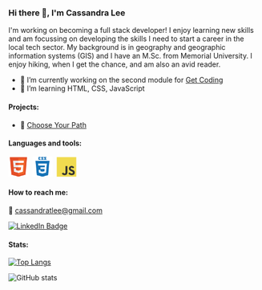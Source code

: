 ### Hi there 👋, I'm Cassandra Lee
I'm working on becoming a full stack developer! I enjoy learning new skills and am focussing on developing the skills I need to start a career in the local tech sector. My background is in geography and geographic information systems (GIS) and I have an M.Sc. from Memorial University. I enjoy hiking, when I get the chance, and am also an avid reader.

- 🔭 I’m currently working on the second module for <a href="https://www.getcoding.ca/">Get Coding</a>
- 🌱 I’m learning HTML, CSS, JavaScript

#### Projects:
- :sunrise_over_mountains: <a href="https://casslee1.github.io/PickATrail/">Choose Your Path</a>

#### Languages and tools:
 <img src="https://github.com/devicons/devicon/blob/master/icons/html5/html5-original.svg" title="HTML5" alt="HTML" width="40" height="40"/>&nbsp;
 <img src="https://github.com/devicons/devicon/blob/master/icons/css3/css3-plain-wordmark.svg"  title="CSS3" alt="CSS" width="40" height="40"/>&nbsp;
 <img src="https://github.com/devicons/devicon/blob/master/icons/javascript/javascript-original.svg" title="JavaScript" alt="JavaScript" width="40" height="40"/>&nbsp;

#### How to reach me:
:email: cassandratlee@gmail.com  

<a href="https://www.linkedin.com/in/www.linkedin.com/in/cassandra-l-3247b52a2/">
    <img src="https://img.shields.io/badge/LinkedIn-blue?style=for-the-badge&logo=linkedin&logoColor=white" alt="LinkedIn Badge"/>
  </a>

#### Stats:
[![Top Langs](https://github-readme-stats.vercel.app/api/top-langs/?username=casslee1)](https://github.com/anuraghazra/github-readme-stats)

![GitHub stats](https://github-readme-stats.vercel.app/api?username=casslee1&show_icons=true)  

 

